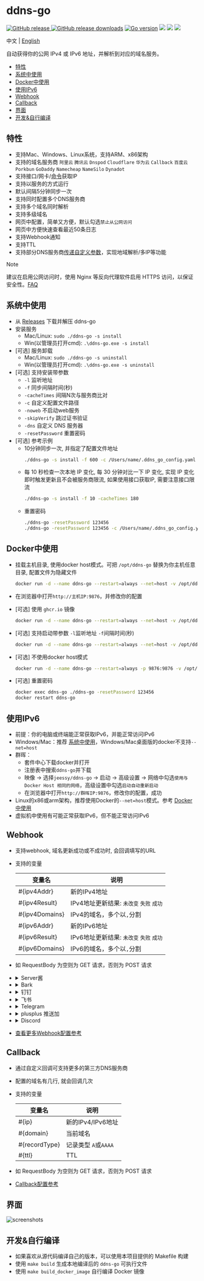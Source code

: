 # ddns-go

[![GitHub release](https://img.shields.io/github/release/jeessy2/ddns-go.svg?logo=github&style=flat-square) ![GitHub release downloads](https://img.shields.io/github/downloads/jeessy2/ddns-go/total?logo=github)](https://github.com/jeessy2/ddns-go/releases/latest) [![Go version](https://img.shields.io/github/go-mod/go-version/jeessy2/ddns-go)](https://github.com/jeessy2/ddns-go/blob/master/go.mod) [![](https://goreportcard.com/badge/github.com/jeessy2/ddns-go/v6)](https://goreportcard.com/report/github.com/jeessy2/ddns-go/v6) [![](https://img.shields.io/docker/image-size/jeessy/ddns-go)](https://registry.hub.docker.com/r/jeessy/ddns-go) [![](https://img.shields.io/docker/pulls/jeessy/ddns-go)](https://registry.hub.docker.com/r/jeessy/ddns-go)

中文 | [English](https://github.com/jeessy2/ddns-go/blob/master/README_EN.md)

自动获得你的公网 IPv4 或 IPv6 地址，并解析到对应的域名服务。

- [特性](#特性)
- [系统中使用](#系统中使用)
- [Docker中使用](#docker中使用)
- [使用IPv6](#使用ipv6)
- [Webhook](#webhook)
- [Callback](#callback)
- [界面](#界面)
- [开发&自行编译](#开发自行编译)

## 特性

- 支持Mac、Windows、Linux系统，支持ARM、x86架构
- 支持的域名服务商 `阿里云` `腾讯云` `Dnspod` `Cloudflare` `华为云` `Callback` `百度云` `Porkbun` `GoDaddy` `Namecheap` `NameSilo` `Dynadot`
- 支持接口/网卡/[命令](https://github.com/jeessy2/ddns-go/wiki/通过命令获取IP参考)获取IP
- 支持以服务的方式运行
- 默认间隔5分钟同步一次
- 支持同时配置多个DNS服务商
- 支持多个域名同时解析
- 支持多级域名
- 网页中配置，简单又方便，默认勾选`禁止从公网访问`
- 网页中方便快速查看最近50条日志
- 支持Webhook通知
- 支持TTL
- 支持部分DNS服务商[传递自定义参数](https://github.com/jeessy2/ddns-go/wiki/传递自定义参数)，实现地域解析/多IP等功能

> [!NOTE]
> 建议在启用公网访问时，使用 Nginx 等反向代理软件启用 HTTPS 访问，以保证安全性。[FAQ](https://github.com/jeessy2/ddns-go/wiki/FAQ)

## 系统中使用

- 从 [Releases](https://github.com/jeessy2/ddns-go/releases) 下载并解压 ddns-go
- 安装服务
  - Mac/Linux: `sudo ./ddns-go -s install`
  - Win(以管理员打开cmd): `.\ddns-go.exe -s install`
- [可选] 服务卸载
  - Mac/Linux: `sudo ./ddns-go -s uninstall`
  - Win(以管理员打开cmd): `.\ddns-go.exe -s uninstall`
- [可选] 支持安装带参数
  - `-l` 监听地址
  - `-f` 同步间隔时间(秒)
  - `-cacheTimes` 间隔N次与服务商比对
  - `-c` 自定义配置文件路径
  - `-noweb` 不启动web服务
  - `-skipVerify` 跳过证书验证
  - `-dns` 自定义 DNS 服务器
  - `-resetPassword` 重置密码
- [可选] 参考示例
  - 10分钟同步一次, 并指定了配置文件地址
    ```bash
    ./ddns-go -s install -f 600 -c /Users/name/.ddns_go_config.yaml
    ```
  - 每 10 秒检查一次本地 IP 变化, 每 30 分钟对比一下 IP 变化, 实现 IP 变化即时触发更新且不会被服务商限流, 如果使用接口获取IP, 需要注意接口限流
    ```bash
    ./ddns-go -s install -f 10 -cacheTimes 180
    ```
  - 重置密码
    ```bash
    ./ddns-go -resetPassword 123456
    ./ddns-go -resetPassword 123456 -c /Users/name/.ddns_go_config.yaml
    ```

## Docker中使用

- 挂载主机目录, 使用docker host模式。可把 `/opt/ddns-go` 替换为你主机任意目录, 配置文件为隐藏文件

  ```bash
  docker run -d --name ddns-go --restart=always --net=host -v /opt/ddns-go:/root jeessy/ddns-go
  ```

- 在浏览器中打开`http://主机IP:9876`，并修改你的配置

- [可选] 使用 `ghcr.io` 镜像

  ```bash
  docker run -d --name ddns-go --restart=always --net=host -v /opt/ddns-go:/root ghcr.io/jeessy2/ddns-go
  ```

- [可选] 支持启动带参数 `-l`监听地址 `-f`间隔时间(秒)

  ```bash
  docker run -d --name ddns-go --restart=always --net=host -v /opt/ddns-go:/root jeessy/ddns-go -l :9877 -f 600
  ```

- [可选] 不使用docker host模式

  ```bash
  docker run -d --name ddns-go --restart=always -p 9876:9876 -v /opt/ddns-go:/root jeessy/ddns-go
  ```

- [可选] 重置密码

  ```bash
  docker exec ddns-go ./ddns-go -resetPassword 123456
  docker restart ddns-go
  ```

## 使用IPv6

- 前提：你的电脑或终端能正常获取IPv6，并能正常访问IPv6
- Windows/Mac：推荐 [系统中使用](#系统中使用)，Windows/Mac桌面版的docker不支持`--net=host`
- 群晖：
  - 套件中心下载docker并打开
  - 注册表中搜索`ddns-go`并下载
  - 映像 -> 选择`jeessy/ddns-go` -> 启动 -> 高级设置 -> 网络中勾选`使用与 Docker Host 相同的网络`，高级设置中勾选`启动自动重新启动`
  - 在浏览器中打开`http://群晖IP:9876`，修改你的配置，成功
- Linux的x86或arm架构，推荐使用Docker的`--net=host`模式。参考 [Docker中使用](#Docker中使用)
- 虚拟机中使用有可能正常获取IPv6，但不能正常访问IPv6

## Webhook

- 支持webhook, 域名更新成功或不成功时, 会回调填写的URL
- 支持的变量

  |  变量名   | 说明  |
  |  ----  | ----  |
  | #{ipv4Addr}  | 新的IPv4地址 |
  | #{ipv4Result}  | IPv4地址更新结果: `未改变` `失败` `成功`|
  | #{ipv4Domains}  | IPv4的域名，多个以`,`分割 |
  | #{ipv6Addr}  | 新的IPv6地址 |
  | #{ipv6Result}  | IPv6地址更新结果: `未改变` `失败` `成功`|
  | #{ipv6Domains}  | IPv6的域名，多个以`,`分割 |

- 如 RequestBody 为空则为 GET 请求，否则为 POST 请求
- <details><summary>Server酱</summary>

  ```
  https://sctapi.ftqq.com/[SendKey].send?title=你的公网IP变了&desp=主人IPv4变了#{ipv4Addr},域名更新结果:#{ipv4Result}
  ```
- <details><summary>Bark</summary>

  ```
  https://api.day.app/[YOUR_KEY]/主人IPv4变了#{ipv4Addr},域名更新结果:#{ipv4Result}
  ```
  </details>
- <details><summary>钉钉</summary>

  - 钉钉电脑端 -> 群设置 -> 智能群助手 -> 添加机器人 -> 自定义
  - 只勾选 `自定义关键词`, 输入的关键字必须包含在RequestBody的content中, 如：`你的公网IP变了`
  - URL中输入钉钉给你的 `Webhook地址`
  - RequestBody中输入
    ```json
    {
        "msgtype": "markdown",
        "markdown": {
            "title": "你的公网IP变了",
            "text": "#### 你的公网IP变了 \n - IPv4地址：#{ipv4Addr} \n - 域名更新结果：#{ipv4Result} \n"
        }
    }
    ```
  </details>
- <details><summary>飞书</summary>

  - 飞书电脑端 -> 群设置 -> 添加机器人 -> 自定义机器人
  - 安全设置只勾选 `自定义关键词`, 输入的关键字必须包含在RequestBody的content中, 如：`你的公网IP变了`
  - URL中输入飞书给你的 `Webhook地址`
  - RequestBody中输入
    ```json
    {
        "msg_type": "post",
        "content": {
            "post": {
                "zh_cn": {
                    "title": "你的公网IP变了",
                    "content": [
                        [
                            {
                                "tag": "text",
                                "text": "IPv4地址：#{ipv4Addr}"
                            }
                        ],
                        [
                            {
                                "tag": "text",
                                "text": "域名更新结果：#{ipv4Result}"
                            }
                        ]
                    ]
                }
            }
        }
    }
    ```
  </details>
- <details><summary>Telegram</summary>

  [ddns-telegram-bot](https://github.com/WingLim/ddns-telegram-bot)
  </details>
- <details><summary>plusplus 推送加</summary>

  - [获取token](https://www.pushplus.plus/push1.html)
  - URL中输入 `https://www.pushplus.plus/send`
  - RequestBody中输入
    ```json
    {
        "token": "your token",
        "title": "你的公网IP变了",
        "content": "你的公网IP变了 \n - IPv4地址：#{ipv4Addr} \n - 域名更新结果：#{ipv4Result} \n"
    }
    ```
  </details>
- <details><summary>Discord</summary>

  - Discord任意客户端 -> 伺服器 -> 频道设置 -> 整合 -> 查看Webhook -> 新Webhook -> 复制Webhook网址
  - URL中输入Discord复制的 `Webhook网址`
  - RequestBody中输入
    ```json
    {
        "content": "域名 #{ipv4Domains} 动态解析 #{ipv4Result}.",
        "embeds": [
            {
                "description": "#{ipv4Domains} 的动态解析 #{ipv4Result}, IP: #{ipv4Addr}",
                "color": 15258703,
                "author": {
                    "name": "DDNS"
                },
                "footer": {
                    "text": "DDNS #{ipv4Result}"
                }
            }
        ]
    }
    ```
  </details>

- [查看更多Webhook配置参考](https://github.com/jeessy2/ddns-go/issues/327)

## Callback

- 通过自定义回调可支持更多的第三方DNS服务商
- 配置的域名有几行, 就会回调几次
- 支持的变量

  |  变量名   | 说明  |
  |  ----  | ----  |
  | #{ip}  | 新的IPv4/IPv6地址 |
  | #{domain}  | 当前域名 |
  | #{recordType}  | 记录类型 `A`或`AAAA` |
  | #{ttl}  | TTL |
- 如 RequestBody 为空则为 GET 请求，否则为 POST 请求
- [Callback配置参考](https://github.com/jeessy2/ddns-go/wiki/Callback配置参考)

## 界面

![screenshots](https://raw.githubusercontent.com/jeessy2/ddns-go/master/ddns-web.png)

## 开发&自行编译

- 如果喜欢从源代码编译自己的版本，可以使用本项目提供的 Makefile 构建
- 使用 `make build` 生成本地编译后的 `ddns-go` 可执行文件
- 使用 `make build_docker_image` 自行编译 Docker 镜像
